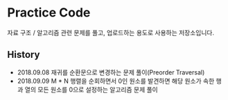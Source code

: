 # Practice Code

자료 구조 / 알고리즘 관련 문제를 풀고, 업로드하는 용도로 사용하는 저장소입니다.

## History

- 2018.09.08 재귀를 순환문으로 변경하는 문제 풀이(Preorder Traversal)
- 2018.09.09  M * N 행렬을 순회하면서 0인 원소를 발견하면 
해당 원소가 속한 행과 열의 모든 원소를 0으로 설정하는 알고리즘 문제 풀이 
